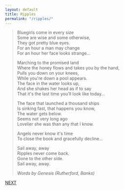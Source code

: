```yaml
---
layout: default
title: Ripples
permalink: "/ripples/"
---
```

<!-- wp:quote -->

> Bluegirls come in every size  
> Some are wise and some otherwise,  
> They got pretty blue eyes.  
> For an hour a man may change  
> For an hour her face looks strange…
> 
> Marching to the promised land  
> Where the honey flows and takes you by the hand,  
> Pulls you down on your knees,  
> While you're down a pool appears.  
> The face in the water looks up,  
> And she shakes her head as if to say  
> That it's the last time you'll look like today…
> 
> The face that launched a thousand ships  
> Is sinking fast, that happens you know,  
> The water gets below.  
> Seems not very long ago  
> Lovelier she was than any that I know.
> 
> Angels never know it's time  
> To close the book and gracefully decline…
> 
> Sail away, away  
> Ripples never come back.  
> Gone to the other side.  
> Sail away, away.
> 
> <cite>Words by Genesis (Rutherford, Banks)</cite>

<!-- /wp:quote -->

<!-- wp:paragraph -->

[NEXT](http://ffs.alexikaruna.com/one-day/)

<!-- /wp:paragraph -->

